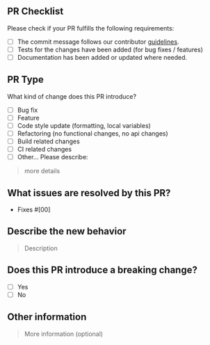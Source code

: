## PR Checklist

Please check if your PR fulfills the following requirements:

- [ ] The commit message follows our contributor
      [guidelines](/.github/CONTRIBUTING.md).
- [ ] Tests for the changes have been added (for bug fixes / features)
- [ ] Documentation has been added or updated where needed.

## PR Type

What kind of change does this PR introduce?

<!-- Please check the one that applies to this PR using "x". -->

- [ ] Bug fix
- [ ] Feature
- [ ] Code style update (formatting, local variables)
- [ ] Refactoring (no functional changes, no api changes)
- [ ] Build related changes
- [ ] CI related changes
- [ ] Other... Please describe:

> more details

## What issues are resolved by this PR?

<!-- All Pull Requests should be a response to an existing issue. Please ensure you have created an issue before submitting a PR and use this format link issue numbers: Fixes #123 -->

- Fixes #[00]

## Describe the new behavior

<!--
Please do not leave this blank
Describe the new behavior introduced by this change. Include an examples or samples needed, such as screenshots or code snippets.
-->

> Description

## Does this PR introduce a breaking change?

- [ ] Yes
- [ ] No

<!-- If this PR contains a breaking change, please describe the impact and migration path for existing applications below. -->

## Other information

<!-- Optional. -->

> More information (optional)
